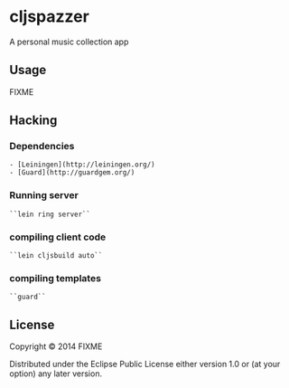 # cljspazzer

A personal music collection app

## Usage

FIXME

## Hacking

### Dependencies

    - [Leiningen](http://leiningen.org/)
    - [Guard](http://guardgem.org/)

### Running server

    ``lein ring server``

### compiling client code

    ``lein cljsbuild auto``

### compiling templates

    ``guard``


## License

Copyright © 2014 FIXME

Distributed under the Eclipse Public License either version 1.0 or (at
your option) any later version.
